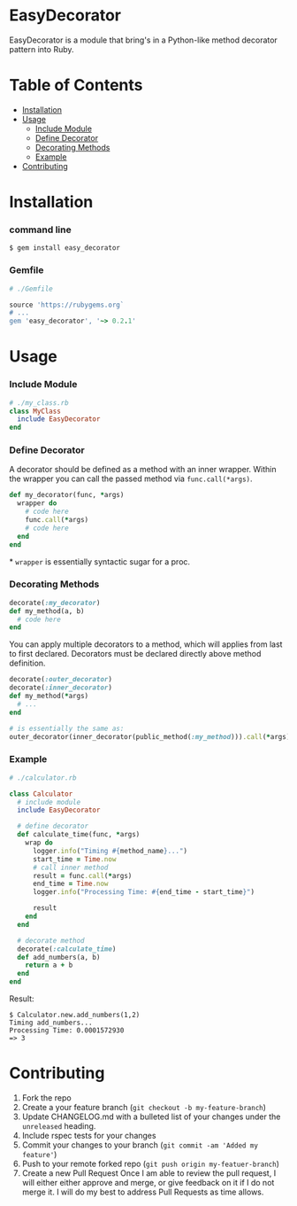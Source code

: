 # EasyDecorator

EasyDecorator is a module that bring's in a Python-like method decorator pattern into Ruby.

# Table of Contents

* [Installation](#installation)
* [Usage](#usage)
  * [Include Module](#include-module)
  * [Define Decorator](#define-decorator)
  * [Decorating Methods](#decorating-methods)
  * [Example](#example)
* [Contributing](#contributing)

# Installation
### command line
`$ gem install easy_decorator`

### Gemfile
```ruby
# ./Gemfile

source 'https://rubygems.org`
# ...
gem 'easy_decorator', '~> 0.2.1'
```
# Usage
### Include Module
```ruby
# ./my_class.rb
class MyClass
  include EasyDecorator
end
```
### Define Decorator
A decorator should be defined as a method with an inner wrapper. Within the wrapper you can call the passed method via `func.call(*args)`.

```ruby
def my_decorator(func, *args)
  wrapper do 
    # code here
    func.call(*args)
    # code here
  end
end
```
\* `wrapper` is essentially syntactic sugar for a proc.

### Decorating Methods
```ruby
decorate(:my_decorator)
def my_method(a, b)
  # code here
end
```
You can apply multiple decorators to a method, which will applies from last to first declared.
Decorators must be declared directly above method definition.

```ruby
decorate(:outer_decorator)
decorate(:inner_decorator)
def my_method(*args)
  # ...
end

# is essentially the same as:
outer_decorator(inner_decorator(public_method(:my_method))).call(*args)
```

### Example
```ruby
# ./calculator.rb

class Calculator
  # include module
  include EasyDecorator

  # define decorator
  def calculate_time(func, *args)
    wrap do
      logger.info("Timing #{method_name}...")
      start_time = Time.now
      # call inner method
      result = func.call(*args)
      end_time = Time.now
      logger.info("Processing Time: #{end_time - start_time}")

      result
    end
  end

  # decorate method
  decorate(:calculate_time)
  def add_numbers(a, b)
    return a + b
  end
end
```
Result:
```
$ Calculator.new.add_numbers(1,2)
Timing add_numbers...
Processing Time: 0.0001572930
=> 3
```

# Contributing
1. Fork the repo
2. Create a your feature branch (`git checkout -b my-feature-branch`)
3. Update CHANGELOG.md with a bulleted list of your changes under the `unreleased` heading.
4. Include rspec tests for your changes
5. Commit your changes to your branch (`git commit -am 'Added my feature'`)
6. Push to your remote forked repo (`git push origin my-featuer-branch`)
7. Create a new Pull Request
Once I am able to review the pull request, I will either either approve and merge, or give feedback on it if I do not merge it. I will do my best to address Pull Requests as time allows.
